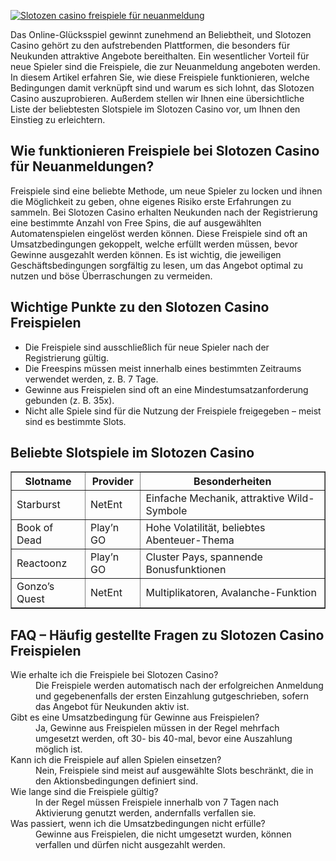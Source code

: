 [![Slotozen casino freispiele für neuanmeldung](https://123-caf.pages.dev/gitsignup.png)](https://vrmoo.ru/Bt82HjjY)

<div>   <p>Das Online-Glücksspiel gewinnt zunehmend an Beliebtheit, und Slotozen Casino gehört zu den aufstrebenden Plattformen, die besonders für Neukunden attraktive Angebote bereithalten. Ein wesentlicher Vorteil für neue Spieler sind die Freispiele, die zur Neuanmeldung angeboten werden. In diesem Artikel erfahren Sie, wie diese Freispiele funktionieren, welche Bedingungen damit verknüpft sind und warum es sich lohnt, das Slotozen Casino auszuprobieren. Außerdem stellen wir Ihnen eine übersichtliche Liste der beliebtesten Slotspiele im Slotozen Casino vor, um Ihnen den Einstieg zu erleichtern.</p>  <h2>Wie funktionieren Freispiele bei Slotozen Casino für Neuanmeldungen?</h2>   <p>Freispiele sind eine beliebte Methode, um neue Spieler zu locken und ihnen die Möglichkeit zu geben, ohne eigenes Risiko erste Erfahrungen zu sammeln. Bei Slotozen Casino erhalten Neukunden nach der Registrierung eine bestimmte Anzahl von Free Spins, die auf ausgewählten Automatenspielen eingelöst werden können. Diese Freispiele sind oft an Umsatzbedingungen gekoppelt, welche erfüllt werden müssen, bevor Gewinne ausgezahlt werden können. Es ist wichtig, die jeweiligen Geschäftsbedingungen sorgfältig zu lesen, um das Angebot optimal zu nutzen und böse Überraschungen zu vermeiden.</p>    <h2>Wichtige Punkte zu den Slotozen Casino Freispielen</h2>   <ul>     <li>Die Freispiele sind ausschließlich für neue Spieler nach der Registrierung gültig.</li>     <li>Die Freespins müssen meist innerhalb eines bestimmten Zeitraums verwendet werden, z. B. 7 Tage.</li>     <li>Gewinne aus Freispielen sind oft an eine Mindestumsatzanforderung gebunden (z. B. 35x).</li>     <li>Nicht alle Spiele sind für die Nutzung der Freispiele freigegeben – meist sind es bestimmte Slots.</li>   </ul>    <h2>Beliebte Slotspiele im Slotozen Casino</h2>   <table border="1" cellpadding="5" cellspacing="0">     <thead>       <tr>         <th>Slotname</th>         <th>Provider</th>         <th>Besonderheiten</th>       </tr>     </thead>     <tbody>       <tr>         <td>Starburst</td>         <td>NetEnt</td>         <td>Einfache Mechanik, attraktive Wild-Symbole</td>       </tr>       <tr>         <td>Book of Dead</td>         <td>Play’n GO</td>         <td>Hohe Volatilität, beliebtes Abenteuer-Thema</td>       </tr>       <tr>         <td>Reactoonz</td>         <td>Play’n GO</td>         <td>Cluster Pays, spannende Bonusfunktionen</td>       </tr>       <tr>         <td>Gonzo’s Quest</td>         <td>NetEnt</td>         <td>Multiplikatoren, Avalanche-Funktion</td>       </tr>     </tbody>   </table>    <h2>FAQ – Häufig gestellte Fragen zu Slotozen Casino Freispielen</h2>   <dl>     <dt>Wie erhalte ich die Freispiele bei Slotozen Casino?</dt>     <dd>Die Freispiele werden automatisch nach der erfolgreichen Anmeldung und gegebenenfalls der ersten Einzahlung gutgeschrieben, sofern das Angebot für Neukunden aktiv ist.</dd>      <dt>Gibt es eine Umsatzbedingung für Gewinne aus Freispielen?</dt>     <dd>Ja, Gewinne aus Freispielen müssen in der Regel mehrfach umgesetzt werden, oft 30- bis 40-mal, bevor eine Auszahlung möglich ist.</dd>      <dt>Kann ich die Freispiele auf allen Spielen einsetzen?</dt>     <dd>Nein, Freispiele sind meist auf ausgewählte Slots beschränkt, die in den Aktionsbedingungen definiert sind.</dd>      <dt>Wie lange sind die Freispiele gültig?</dt>     <dd>In der Regel müssen Freispiele innerhalb von 7 Tagen nach Aktivierung genutzt werden, andernfalls verfallen sie.</dd>      <dt>Was passiert, wenn ich die Umsatzbedingungen nicht erfülle?</dt>     <dd>Gewinne aus Freispielen, die nicht umgesetzt wurden, können verfallen und dürfen nicht ausgezahlt werden.</dd>   </dl>   </div>
